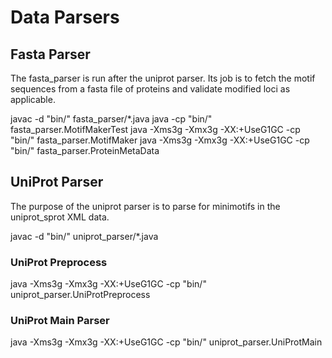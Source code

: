 # Data Parsers


## Fasta Parser
The fasta_parser is run after the uniprot parser. Its job is to fetch 
the motif sequences from a fasta file of proteins and validate modified
loci as applicable.

javac -d "bin/"  fasta_parser/*.java
java -cp "bin/"                             fasta_parser.MotifMakerTest
java -Xms3g -Xmx3g -XX:+UseG1GC -cp "bin/"  fasta_parser.MotifMaker
java -Xms3g -Xmx3g -XX:+UseG1GC -cp "bin/"  fasta_parser.ProteinMetaData


## UniProt Parser
The purpose of the uniprot parser is to parse for minimotifs in the 
uniprot_sprot XML data.

javac -d "bin/"  uniprot_parser/*.java

### UniProt Preprocess
java -Xms3g -Xmx3g -XX:+UseG1GC -cp "bin/"  uniprot_parser.UniProtPreprocess

### UniProt Main Parser
java -Xms3g -Xmx3g -XX:+UseG1GC -cp "bin/"  uniprot_parser.UniProtMain